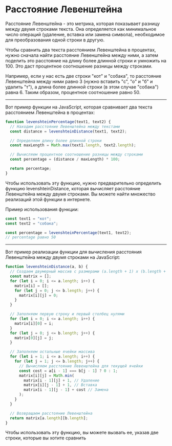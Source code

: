 # Расстояние Левенштейна
Расстояние Левенштейна - это метрика, которая показывает разницу между двумя строками текста. Она определяется как минимальное число операций (удаление, вставка или замена символа), необходимое для преобразования одной строки в другую.

Чтобы сравнить два текста расстоянием Левенштейна в процентах, нужно сначала найти расстояние Левенштейна между ними, а затем поделить это расстояние на длину более длинной строки и умножить на 100. Это даст процентное соотношение разницы между строками.

Например, если у нас есть две строки "кот" и "собака", то расстояние Левенштейна между ними равно 3 (нужно вставить "с", "о" и "б" и удалить "т"), а длина более длинной строки (в этом случае "собака") равна 6. Таким образом, процентное соотношение равно 50.

_____________________________________________________________________________________________________________________________________

Вот пример функции на JavaScript, которая сравнивает два текста расстоянием Левенштейна в процентах:

```javascript
function levenshteinPercentage(text1, text2) {
  // Находим расстояние Левенштейна между текстами
  const distance = levenshteinDistance(text1, text2);

  // Определяем длину более длинной строки
  const maxLength = Math.max(text1.length, text2.length);

  // Вычисляем процентное соотношение разницы между строками
  const percentage = (distance / maxLength) * 100;

  return percentage;
}
```

Чтобы использовать эту функцию, нужно предварительно определить функцию levenshteinDistance, которая вычисляет расстояние Левенштейна между двумя строками. Вы можете найти множество реализаций этой функции в интернете.

Пример использования функции:

```javascript
const text1 = "кот";
const text2 = "собака";

const percentage = levenshteinPercentage(text1, text2);
// percentage равно 50

```

_____________________________________________________________________________________________________________________________________

Вот пример реализации функции для вычисления расстояния Левенштейна между двумя строками на JavaScript:

```javascript
function levenshteinDistance(a, b) {
  // Создаем двумерный массив с размерами (a.length + 1) x (b.length + 1)
  const matrix = [];
  for (let i = 0; i <= a.length; i++) {
    matrix[i] = [];
    for (let j = 0; j <= b.length; j++) {
      matrix[i][j] = 0;
    }
  }

  // Заполняем первую строку и первый столбец нулями
  for (let i = 0; i <= a.length; i++) {
    matrix[i][0] = i;
  }
  for (let j = 0; j <= b.length; j++) {
    matrix[0][j] = j;
  }

  // Заполняем остальные ячейки массива
  for (let i = 1; i <= a.length; i++) {
    for (let j = 1; j <= b.length; j++) {
      // Вычисляем расстояние Левенштейна для текущей ячейки
      const cost = a[i - 1] === b[j - 1] ? 0 : 1;
      matrix[i][j] = Math.min(
        matrix[i - 1][j] + 1, // Удаление
        matrix[i][j - 1] + 1, // Вставка
        matrix[i - 1][j - 1] + cost // Замена
      );
    }
  }

  // Возвращаем расстояние Левенштейна
  return matrix[a.length][b.length];
}
```

Чтобы использовать эту функцию, вы можете вызвать ее, указав две строки, которые вы хотите сравнить
